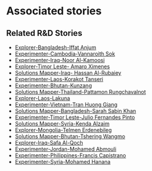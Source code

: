 # Associated stories

<!-- !!DO NOT REMOVE!! start autogenerated hyperlinks -->
## Related R&D Stories
- [Explorer\-Bangladesh\-Iffat Anjum](/stories/?doc=Explorers_BGD)
- [Experimenter\-Cambodia\-Vannaroith Sok](/stories/?doc=Experimenters_KHM)
- [Experimenter\-Iraq\-Noor Al\-Kamoosi](/stories/?doc=Experimenters_IRQ)
- [Explorer\-Timor Leste\- Amaro Ximenes](/stories/?doc=Explorers_TLS)
- [Solutions Mapper\-Iraq\- Hassan Al\-Rubaiey](/stories/?doc=SolutionMappers_IRQ)
- [Experimenter\-Laos\-Korakot Tanseri](/stories/?doc=Experimenters_LAO)
- [Experimenter\-Bhutan\-Kunzang](/stories/?doc=Experimenters_BTN)
- [Solutions Mapper\-Thailand\-Pattamon Rungchavalnot  ](/stories/?doc=SolutionMappers_THA)
- [Explorer\-Laos\-Lakuna](/stories/?doc=Explorers_LAO)
- [Experimenter\-Vietnam\-Tran Huong Giang ](/stories/?doc=Experimenters_VNM)
- [Solutions Mapper\-Bangladesh\-Sarah Sabin Khan](/stories/?doc=SolutionMappers_BGD)
- [Experimenter\-Timor Leste\-Julio Fernandes Pinto](/stories/?doc=Experimenters_TLS)
- [Solutions Mapper\-Syria\-Kenda Alzaim](/stories/?doc=SolutionMappers_SYR)
- [Explorer\-Mongolia\-Telmen Erdenebileg](/stories/?doc=Explorers_MNG)
- [Solutions Mapper\-Bhutan\-Tshering Wangmo](/stories/?doc=SolutionMappers_BTN)
- [Explorer\-Iraq\-Safa Al\-Qoch](/stories/?doc=Explorers_IRQ)
- [Experimenter\-Jordan\-Mohamed Abmouli](/stories/?doc=Experimenters_JOR)
- [Experimenter\-Philippines\-Francis Capistrano](/stories/?doc=Experimenters_PHL)
- [Experimenter\-Syria\-Mohamed Hanana](/stories/?doc=Experimenters_SYR)
<!-- !!DO NOT REMOVE!! end autogenerated hyperlinks -->
